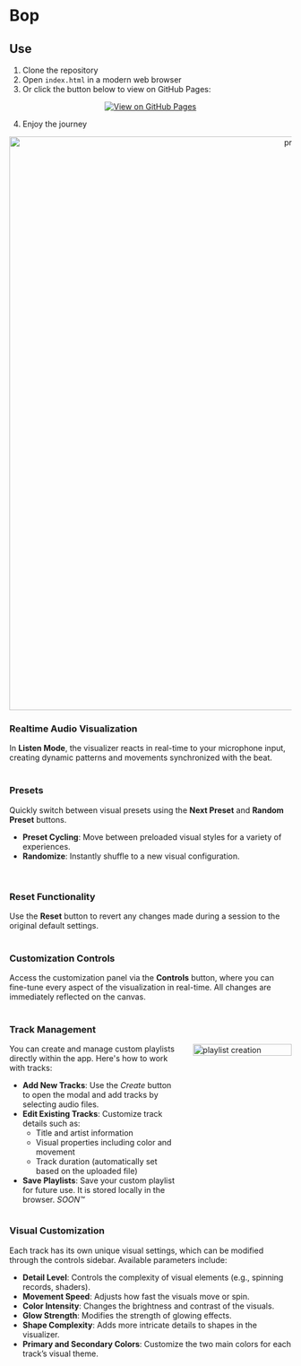 # Bop

## Use

1. Clone the repository
2. Open `index.html` in a modern web browser
3. Or click the button below to view on GitHub Pages:
   
<p align="center">
      <a href="https://jayrichh.github.io/BopGL/" target="_blank">
         <img src="https://img.shields.io/badge/View%20on-GitHub%20Pages-blue?style=for-the-badge" alt="View on GitHub Pages">
      </a>
   </p>
   
4. Enjoy the journey

<p align="center">
  <img src="https://github.com/user-attachments/assets/e58bb967-0b3e-4212-8919-b5589f0ca330" alt="progress" width="1024" style="margin-right: 20px;" />
</p>


### Realtime Audio Visualization

In **Listen Mode**, the visualizer reacts in real-time to your microphone input, creating dynamic patterns and movements synchronized with the beat.
<br><br>

### Presets

Quickly switch between visual presets using the **Next Preset** and **Random Preset** buttons.

- **Preset Cycling**: Move between preloaded visual styles for a variety of experiences.
- **Randomize**: Instantly shuffle to a new visual configuration.
<br>

### Reset Functionality

Use the **Reset** button to revert any changes made during a session to the original default settings.
<br><br>

### Customization Controls

Access the customization panel via the **Controls** button, where you can fine-tune every aspect of the visualization in real-time. All changes are immediately reflected on the canvas.
<br><br>


### Track Management

<div style="display: flex; align-items: flex-start; justify-content: space-between;">
  <div style="width: 60%;">
    You can create and manage custom playlists directly within the app. Here's how to work with tracks:
    <ul>
      <li><strong>Add New Tracks</strong>: Use the <em>Create</em> button to open the modal and add tracks by selecting audio files.</li>
      <li><strong>Edit Existing Tracks</strong>: Customize track details such as:
        <ul>
          <li>Title and artist information</li>
          <li>Visual properties including color and movement</li>
          <li>Track duration (automatically set based on the uploaded file)</li>
        </ul>
      </li>
      <li><strong>Save Playlists</strong>: Save your custom playlist for future use. It is stored locally in the browser. <em>SOON™</em></li>
    </ul>
  </div>
  <div style="width: 35%; margin-left: 20px;">
    <img src="https://github.com/user-attachments/assets/3519400c-d0c2-471c-833c-28003e48e5ec" alt="playlist creation" style="width: 100%;" />
  </div>
</div>


### Visual Customization

Each track has its own unique visual settings, which can be modified through the controls sidebar. Available parameters include:

- **Detail Level**: Controls the complexity of visual elements (e.g., spinning records, shaders).
- **Movement Speed**: Adjusts how fast the visuals move or spin.
- **Color Intensity**: Changes the brightness and contrast of the visuals.
- **Glow Strength**: Modifies the strength of glowing effects.
- **Shape Complexity**: Adds more intricate details to shapes in the visualizer.
- **Primary and Secondary Colors**: Customize the two main colors for each track’s visual theme.

